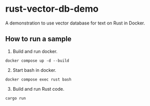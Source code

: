 # rust-vector-db-demo
A demonstration to use vector database for text on Rust in Docker.

## How to run a sample

1. Build and run docker.

```shell
docker compose up -d --build
```

2. Start bash in docker.

```shell
docker compose exec rust bash
```

3. Build and run Rust code.

```shell
cargo run
```
